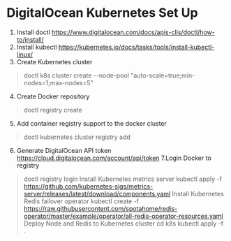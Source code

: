 # DigitalOcean Kubernetes Set Up
1. Install doctl https://www.digitalocean.com/docs/apis-clis/doctl/how-to/install/
2. Install kubectl https://kubernetes.io/docs/tasks/tools/install-kubectl-linux/
3. Create Kubernetes cluster
>doctl k8s cluster create <cluster-name> --node-pool "auto-scale=true;min-nodes=1;max-nodes=5"
4. Create Docker repository
>doctl registry create <globally-unique-registry-name>
5. Add container registry support to the docker cluster
>doctl kubernetes cluster registry add <cluster-name> <cluster-name> 
6. Generate DigitalOcean API token https://cloud.digitalocean.com/account/api/token
7.Login Docker to registry
>doctl registry login
Install Kubernetes metrics server
>kubectl apply -f https://github.com/kubernetes-sigs/metrics-server/releases/latest/download/components.yaml
Install Kubernetes Redis failover operator
>kubectl create -f https://raw.githubusercontent.com/spotahome/redis-operator/master/example/operator/all-redis-operator-resources.yaml
Deploy Node and Redis to Kubernetes cluster
>cd k8s
>kubectl apply -f .

